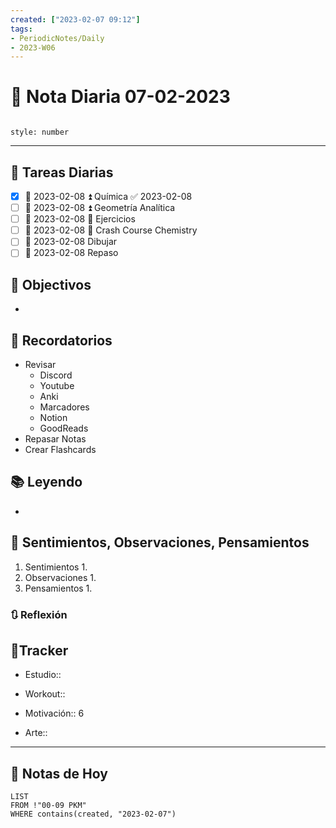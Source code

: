 ```yaml
---
created: ["2023-02-07 09:12"]
tags:
- PeriodicNotes/Daily
- 2023-W06
---
```


# 📅 Nota Diaria 07-02-2023
```toc

style: number

```

---
## 🔷 Tareas Diarias
- [x] 📅 2023-02-08 ⏫ Química ✅ 2023-02-08
- [ ] 📅 2023-02-08 ⏫ Geometría Analítica
- [ ] 📅 2023-02-08 🔼 Ejercicios
- [ ] 📅 2023-02-08 🔽 Crash Course Chemistry
- [ ] 📅 2023-02-08 Dibujar
- [ ] 📅 2023-02-08 Repaso

## 🎯 Objectivos
- 
## 📕 Recordatorios
- Revisar
	- Discord
	- Youtube
	- Anki
	- Marcadores
	- Notion
	- GoodReads
- Repasar Notas
- Crear Flashcards

## 📚 Leyendo
- 
## 💬 Sentimientos, Observaciones, Pensamientos 
1. Sentimientos
	1. 
2. Observaciones
	1. 
3. Pensamientos
	1. 
### 🔃 Reflexión

## 🔷Tracker

- Estudio::

- Workout::

- Motivación:: 6

- Arte::
---

## 📅 Notas de Hoy
```dataview
LIST 
FROM !"00-09 PKM" 
WHERE contains(created, "2023-02-07")
```